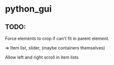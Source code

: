 # python_gui

## TODO:

Force elements to crop if can't fit in parent element.

=> Item list, slider, (maybe containers themselves)

Allow left and right scroll in item lists
